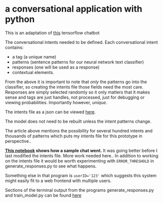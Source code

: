 # a conversational application with python

This is an adaptation of [this](https://chatbotsmagazine.com/contextual-chat-bots-with-tensorflow-4391749d0077) tensorflow chatbot 

The conversational intents needed to be defined. Each conversational intent contains:

* a tag (a unique name)
* patterns (sentence patterns for our neural network text classifier)
* responses (one will be used as a response)
* contextual elements.

From the above it is important to note that *only* the patterns go into the classifier, so creating the intents file those fields need the most care. Responses are simply selected randomly so it only matters that it makes sense and tags are just handles, not processed, just for debugging or viewing probabilities. Importantly however, *unique*.

The intents file as a json can be viewed [here](https://github.com/aktivkohle/python-talks/blob/master/intents2.json).

The model does not need to be rebuilt unless the intent patterns change. 

The article above mentions the possibility for several hundred intents and thousands of patterns which puts my intents file for this prototype in perspective..

**[This notebook](https://github.com/aktivkohle/python-talks/blob/master/display_sample_chat.ipynb) shows how a sample chat went.** It was going better before I last modified the intents file. More work needed here.. In addition to working on the intents file it would be worth experimenting with `ERROR_THRESHOLD` in generate_responses.py to see what happens.

Something else in that program is `userID='123'` which suggests this system might easily fit to a web frontend with multiple users.

Sections of the terminal output from the programs generate_responses.py and train_model.py can be found [here](https://github.com/aktivkohle/python-talks/blob/master/terminal_log_samples.txt)

